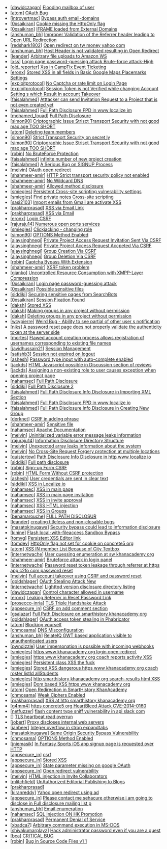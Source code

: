 * [[dawidczagan](https://hackerone.com/dawidczagan)] [Flooding mailbox of user](https://hackerone.com/reports/10109)
* [[atom](https://hackerone.com/atom)] [OAuth Bug](https://hackerone.com/reports/9460)
* [[introvertmac](https://hackerone.com/introvertmac)] [Bypass auth email-domains](https://hackerone.com/reports/4795)
* [[0xsaikiran](https://hackerone.com/0xsaikiran)] [ Cookie missing the HttpOnly flag ](https://hackerone.com/reports/5204)
* [[0xsaikiran](https://hackerone.com/0xsaikiran)] [IFRAME loaded from External Domains ](https://hackerone.com/reports/5205)
* [[anshuman_bh](https://hackerone.com/anshuman_bh)] [Improper Validation of the Referrer header leading to Open URL Redirection](https://hackerone.com/reports/5199)
* [[redshark1802](https://hackerone.com/redshark1802)] [Open redirect on tw money yahoo com](https://hackerone.com/reports/4570)
* [[anshuman_bh](https://hackerone.com/anshuman_bh)] [Host Header is not validated resulting in Open Redirect](https://hackerone.com/reports/7357)
* [[leander](https://hackerone.com/leander)] [Arbitrary file uploads to Amazon WS ](https://hackerone.com/reports/7929)
* [[xss](https://hackerone.com/xss)] [Login page password-guessing attack Brute-force attack-High ](https://hackerone.com/reports/7226)
* [[old_reporter](https://hackerone.com/old_reporter)] [Xss in CampTix Event Ticketing](https://hackerone.com/reports/9391)
* [[eronx](https://hackerone.com/eronx)] [Stored XSS in all fields in Basic Google Maps Placemarks Settings](https://hackerone.com/reports/9375)
* [[exploitprotocol](https://hackerone.com/exploitprotocol)] [No Captcha or rate limit on Login Page](https://hackerone.com/reports/6697)
* [[exploitprotocol](https://hackerone.com/exploitprotocol)] [Session Token is not Verified while changing Account Setting s which Result In account Takeover](https://hackerone.com/reports/6907)
* [[faisalahmed](https://hackerone.com/faisalahmed)] [Atttacker can send Invitation Request to a Project that is not even created yet ](https://hackerone.com/reports/9088)
* [[faisalahmed](https://hackerone.com/faisalahmed)] [Full Path Disclosure FPD in www localize im](https://hackerone.com/reports/9256)
* [[mohamed_fouad](https://hackerone.com/mohamed_fouad)] [Full Path Disclosure](https://hackerone.com/reports/9137)
* [[simon90](https://hackerone.com/simon90)] [Criptographic Issue Strisct Transport Security with not good max age  TOO SHORT ](https://hackerone.com/reports/9008)
* [[atom](https://hackerone.com/atom)] [Deleting team members](https://hackerone.com/reports/8737)
* [[simon90](https://hackerone.com/simon90)] [Strict Transport Security on secret ly](https://hackerone.com/reports/1498)
* [[simon90](https://hackerone.com/simon90)] [Criptographic Issue Strisct Transport Security with not good max age  TOO SHORT ](https://hackerone.com/reports/3709)
* [[robin](https://hackerone.com/robin)] [No BruteForce Protection](https://hackerone.com/reports/7869)
* [[faisalahmed](https://hackerone.com/faisalahmed)] [infinite number of new project creation ](https://hackerone.com/reports/8093)
* [[faisalahmed](https://hackerone.com/faisalahmed)] [A Serious Bug on SIGNUP Process ](https://hackerone.com/reports/7941)
* [[melvin](https://hackerone.com/melvin)] [OAuth open redirect](https://hackerone.com/reports/7900)
* [[shahmeer-amir](https://hackerone.com/shahmeer-amir)] [HTTP Strict transport security policy not enabled](https://hackerone.com/reports/7969)
* [[shahmeer-amir](https://hackerone.com/shahmeer-amir)] [No Wildcard DNS](https://hackerone.com/reports/8239)
* [[shahmeer-amir](https://hackerone.com/shahmeer-amir)] [Allowed method disclosure](https://hackerone.com/reports/8242)
* [[smiegles](https://hackerone.com/smiegles)] [Persistent Cross-site scripting vulnerability settings ](https://hackerone.com/reports/7898)
* [[smiegles](https://hackerone.com/smiegles)] [Find private notes Cross-site scripting ](https://hackerone.com/reports/7917)
* [[sasi2103](https://hackerone.com/sasi2103)] [Import emails from Gmail are activate XSS](https://hackerone.com/reports/7913)
* [[prakharprasad](https://hackerone.com/prakharprasad)] [XSS via Email Link](https://hackerone.com/reports/8010)
* [[prakharprasad](https://hackerone.com/prakharprasad)] [XSS via Email](https://hackerone.com/reports/7919)
* [[eronx](https://hackerone.com/eronx)] [Login CSRF](https://hackerone.com/reports/6871)
* [[rajuraju14](https://hackerone.com/rajuraju14)] [Numerous open ports services](https://hackerone.com/reports/8064)
* [[smiegles](https://hackerone.com/smiegles)] [Clickjacking - changing role](https://hackerone.com/reports/7924)
* [[simon90](https://hackerone.com/simon90)] [OPTIONS Method Enabled](https://hackerone.com/reports/8184)
* [[ajaysinghnegi](https://hackerone.com/ajaysinghnegi)] [Private Project Access Request Invitation Sent Via CSRF ](https://hackerone.com/reports/8226)
* [[ajaysinghnegi](https://hackerone.com/ajaysinghnegi)] [ Private Project Access Request Accpeted Via CSRF ](https://hackerone.com/reports/8224)
* [[ajaysinghnegi](https://hackerone.com/ajaysinghnegi)] [Group Creation Via CSRF](https://hackerone.com/reports/8216)
* [[ajaysinghnegi](https://hackerone.com/ajaysinghnegi)] [Group Deletion Via CSRF](https://hackerone.com/reports/8218)
* [[robin](https://hackerone.com/robin)] [Captcha Bypass With Extension](https://hackerone.com/reports/3441)
* [[shahmeer-amir](https://hackerone.com/shahmeer-amir)] [XSRF token problem](https://hackerone.com/reports/2427)
* [[gianko](https://hackerone.com/gianko)] [Uncontrolled Resource Consumption with XMPP-Layer Compression](https://hackerone.com/reports/5928)
* [[0xsaikiran](https://hackerone.com/0xsaikiran)] [Login page password-guessing attack](https://hackerone.com/reports/8017)
* [[0xsaikiran](https://hackerone.com/0xsaikiran)] [Possible sensitive files](https://hackerone.com/reports/8019)
* [[siddiki](https://hackerone.com/siddiki)] [Securing sensitive pages from SearchBots](https://hackerone.com/reports/3986)
* [[0xsaikiran](https://hackerone.com/0xsaikiran)] [Session Fixation Found](https://hackerone.com/reports/6504)
* [[daksh](https://hackerone.com/daksh)] [Stored XSS](https://hackerone.com/reports/7873)
* [[daksh](https://hackerone.com/daksh)] [Making groups in any project without permission ](https://hackerone.com/reports/8102)
* [[daksh](https://hackerone.com/daksh)] [Deleting groups in any project without permission ](https://hackerone.com/reports/8104)
* [[wcypierre](https://hackerone.com/wcypierre)] [Weird Bug - Ability to see partial of other user s notification](https://hackerone.com/reports/2584)
* [[niks](https://hackerone.com/niks)] [A password reset page does not properly validate the authenticity token at the server side ](https://hackerone.com/reports/742)
* [[mortes](https://hackerone.com/mortes)] [Flawed account creation process allows registration of usernames corresponding to existing file names](https://hackerone.com/reports/477)
* [[javidhussain21](https://hackerone.com/javidhussain21)] [Session Management](https://hackerone.com/reports/288)
* [[satishb3](https://hackerone.com/satishb3)] [Session not expired on logout](https://hackerone.com/reports/353)
* [[ashesh](https://hackerone.com/ashesh)] [Password type input with auto-complete enabled](https://hackerone.com/reports/7954)
* [[jackds](https://hackerone.com/jackds)] [HTML Javascript possible in Discussion section of reviews](https://hackerone.com/reports/7897)
* [[jackds](https://hackerone.com/jackds)] [Assigning a non-existing role to user causes exception when opening project page](https://hackerone.com/reports/7921)
* [[nahamsec](https://hackerone.com/nahamsec)] [Full Path Disclosure](https://hackerone.com/reports/7972)
* [[siddiki](https://hackerone.com/siddiki)] [Full Path Disclosure 2 ](https://hackerone.com/reports/8013)
* [[faisalahmed](https://hackerone.com/faisalahmed)] [Full Path Disclosure  Info Disclosure in Importing XML Section ](https://hackerone.com/reports/8091)
* [[faisalahmed](https://hackerone.com/faisalahmed)] [Full Path Disclosure FPD in www localize io](https://hackerone.com/reports/8088)
* [[faisalahmed](https://hackerone.com/faisalahmed)] [Full Path Disclosure  Info Disclosure in Creating New Group](https://hackerone.com/reports/8090)
* [[derknet](https://hackerone.com/derknet)] [CSRF in adding phrase ](https://hackerone.com/reports/7962)
* [[shahmeer-amir](https://hackerone.com/shahmeer-amir)] [Sensitive file](https://hackerone.com/reports/7968)
* [[nahamsec](https://hackerone.com/nahamsec)] [Apache Documentation](https://hackerone.com/reports/8055)
* [[melvin](https://hackerone.com/melvin)] [Uninitialized variable error message leaks information ](https://hackerone.com/reports/7915)
* [[rajuraju14](https://hackerone.com/rajuraju14)] [Information Disclosure Directory Structure ](https://hackerone.com/reports/7930)
* [[melvin](https://hackerone.com/melvin)] [Unexpected array leaks information about the system](https://hackerone.com/reports/7888)
* [[melvin](https://hackerone.com/melvin)] [No Cross-Site Request Forgery protection at multiple locations](https://hackerone.com/reports/7916)
* [[quistertow](https://hackerone.com/quistertow)] [Path Disclosure Info Disclosure in http  www localize io](https://hackerone.com/reports/7903)
* [[siddiki](https://hackerone.com/siddiki)] [Full path disclosure](https://hackerone.com/reports/7894)
* [[robin](https://hackerone.com/robin)] [Sign-up Form CSRF](https://hackerone.com/reports/7865)
* [[robin](https://hackerone.com/robin)] [HTML Form Without CSRF protection](https://hackerone.com/reports/7863)
* [[ashesh](https://hackerone.com/ashesh)] [User credentials are sent in clear text](https://hackerone.com/reports/7950)
* [[siddiki](https://hackerone.com/siddiki)] [XSS in Localize io](https://hackerone.com/reports/7890)
* [[nahamsec](https://hackerone.com/nahamsec)] [XSS in main page](https://hackerone.com/reports/7882)
* [[nahamsec](https://hackerone.com/nahamsec)] [XSS in main page invitation ](https://hackerone.com/reports/7886)
* [[nahamsec](https://hackerone.com/nahamsec)] [XSS in invite approval](https://hackerone.com/reports/7887)
* [[nahamsec](https://hackerone.com/nahamsec)] [XSS  HTML injection](https://hackerone.com/reports/7876)
* [[nahamsec](https://hackerone.com/nahamsec)] [XSS in Groups](https://hackerone.com/reports/7868)
* [[benamarouche](https://hackerone.com/benamarouche)] [FULL PATH DISCLOSUR ](https://hackerone.com/reports/7736)
* [[leander](https://hackerone.com/leander)] [creating titleless and non-closable bugs ](https://hackerone.com/reports/6350)
* [[masatokinugawa](https://hackerone.com/masatokinugawa)] [Security bypass could lead to information disclosure](https://hackerone.com/reports/7803)
* [[kinine](https://hackerone.com/kinine)] [Flash local-with-fileaccess Sandbox Bypass](https://hackerone.com/reports/2140)
* [[tomvg](https://hackerone.com/tomvg)] [Persistent XSS Editor link](https://hackerone.com/reports/4114)
* [[tomdev](https://hackerone.com/tomdev)] [HttpOnly flag not set for cookie on concrete5 org](https://hackerone.com/reports/4792)
* [[atom](https://hackerone.com/atom)] [XSS IN member List Because of City Textbox ](https://hackerone.com/reports/4839)
* [[internetwache](https://hackerone.com/internetwache)] [User guessing enumeration at sw khanacademy org](https://hackerone.com/reports/6376)
* [[shahmeer-amir](https://hackerone.com/shahmeer-amir)] [Bruteforce attack in login panel](https://hackerone.com/reports/7270)
* [[internetwache](https://hackerone.com/internetwache)] [Password reset token leakage through referrer at https  app c2fo com password reset ](https://hackerone.com/reports/5691)
* [[melvin](https://hackerone.com/melvin)] [Full account takeover using CSRF and password reset](https://hackerone.com/reports/6910)
* [[goldshlager](https://hackerone.com/goldshlager)] [OAuth Stealing Attack New ](https://hackerone.com/reports/3930)
* [[internetwache](https://hackerone.com/internetwache)] [Lighttpd version disclosure  directory listing](https://hackerone.com/reports/6371)
* [[dawidczagan](https://hackerone.com/dawidczagan)] [Control character allowed in username](https://hackerone.com/reports/3921)
* [[eronx](https://hackerone.com/eronx)] [Leaking Referrer in Reset Password Link](https://hackerone.com/reports/6884)
* [[prosecco-inria](https://hackerone.com/prosecco-inria)] [TLS Triple Handshake Attack](https://hackerone.com/reports/7277)
* [[appsecure_in](https://hackerone.com/appsecure_in)] [CSRF on add comment section](https://hackerone.com/reports/2638)
* [[gsalazar](https://hackerone.com/gsalazar)] [Full Path Disclosure on smarthistory khanacademy org ](https://hackerone.com/reports/6362)
* [[goldshlager](https://hackerone.com/goldshlager)] [OAuth access token stealing in Phabricator](https://hackerone.com/reports/3596)
* [[atom](https://hackerone.com/atom)] [Blocking yourself](https://hackerone.com/reports/6826)
* [[chmosama](https://hackerone.com/chmosama)] [DNS Misconfiguration](https://hackerone.com/reports/7085)
* [[anshuman_bh](https://hackerone.com/anshuman_bh)] [RelateIQ GWT based application visible to unauthenticated users](https://hackerone.com/reports/3432)
* [[pwndizzle](https://hackerone.com/pwndizzle)] [User impersonation is possible with incoming webhooks](https://hackerone.com/reports/3722)
* [[smiegles](https://hackerone.com/smiegles)] [https  www khanacademy org login open-redirect](https://hackerone.com/reports/6357)
* [[smiegles](https://hackerone.com/smiegles)] [https  www khanacademy org coach reports activity XSS](https://hackerone.com/reports/6409)
* [[smiegles](https://hackerone.com/smiegles)] [Persistent class XSS the fuck ](https://hackerone.com/reports/6412)
* [[smiegles](https://hackerone.com/smiegles)] [Stored XSS dangerous  https  www khanacademy org coach roster listId allStudents](https://hackerone.com/reports/6369)
* [[smiegles](https://hackerone.com/smiegles)] [http  smarthistory khanacademy org search-results html XSS](https://hackerone.com/reports/6344)
* [[smiegles](https://hackerone.com/smiegles)] [Dom based XSS https  www khanacademy org ](https://hackerone.com/reports/6352)
* [[atom](https://hackerone.com/atom)] [Open Redirection in SmartHistory KhanAcademy](https://hackerone.com/reports/6564)
* [[chmosama](https://hackerone.com/chmosama)] [Weak Ciphers Enabled](https://hackerone.com/reports/6488)
* [[prakharprasad](https://hackerone.com/prakharprasad)] [XSS at http  smarthistory khanacademy org](https://hackerone.com/reports/6575)
* [[g4mm4](https://hackerone.com/g4mm4)] [https  concrete5 org   HeartBleed Attack CVE-2014-0160 ](https://hackerone.com/reports/6475)
* [[netfuzzer](https://hackerone.com/netfuzzer)] [flash content type sniff vulnerability in api slack com](https://hackerone.com/reports/3455)
* [[](https://hackerone.com)] [TLS heartbeat read overrun](https://hackerone.com/reports/6626)
* [[jobert](https://hackerone.com/jobert)] [Proxy discloses internal web servers](https://hackerone.com/reports/1409)
* [[ianbeer](https://hackerone.com/ianbeer)] [Integer overflow in strop expandtabs](https://hackerone.com/reports/6389)
* [[masatokinugawa](https://hackerone.com/masatokinugawa)] [Same Origin Security Bypass Vulnerability](https://hackerone.com/reports/6380)
* [[chmosama](https://hackerone.com/chmosama)] [OPTIONS Method Enabled](https://hackerone.com/reports/5654)
* [[jniemasik](https://hackerone.com/jniemasik)] [In Fantasy Sports iOS app signup page is requested over HTTP](https://hackerone.com/reports/2101)
* [[appsecure_in](https://hackerone.com/appsecure_in)] [csrf](https://hackerone.com/reports/2635)
* [[appsecure_in](https://hackerone.com/appsecure_in)] [Stored XSS ](https://hackerone.com/reports/2926)
* [[appsecure_in](https://hackerone.com/appsecure_in)] [State parameter missing on google OAuth](https://hackerone.com/reports/2688)
* [[appsecure_in](https://hackerone.com/appsecure_in)] [Open redirect vulnerability ](https://hackerone.com/reports/2731)
* [[melvin](https://hackerone.com/melvin)] [HTML injection in Invite Collaborators ](https://hackerone.com/reports/2735)
* [[mlitchfield](https://hackerone.com/mlitchfield)] [UnAuthorized Editorial Publishing to Blogs](https://hackerone.com/reports/3356)
* [[prakharprasad](https://hackerone.com/prakharprasad)] [                                ](https://hackerone.com/reports/5596)
* [[kiranreddy](https://hackerone.com/kiranreddy)] [Yahoo open redirect using ad](https://hackerone.com/reports/2322)
* [[appsecure_in](https://hackerone.com/appsecure_in)] [Please contact me sehacure otherwise i am going to disclose in Full disclosure mailing list p ](https://hackerone.com/reports/5437)
* [[anshuman_bh](https://hackerone.com/anshuman_bh)] [Email enumeration](https://hackerone.com/reports/2766)
* [[nahamsec](https://hackerone.com/nahamsec)] [SQL Injection ON HK Promotion](https://hackerone.com/reports/3039)
* [[prakharprasad](https://hackerone.com/prakharprasad)] [Permanent Denial of Service ](https://hackerone.com/reports/5534)
* [[xbadca7](https://hackerone.com/xbadca7)] [Arbitrary command execution in MS-DOS](https://hackerone.com/reports/5499)
* [[shivakumarplayz](https://hackerone.com/shivakumarplayz)] [Hack administrator password even if you are a guest](https://hackerone.com/reports/5441)
* [[bca](https://hackerone.com/bca)] [CRITICAL BUG ](https://hackerone.com/reports/5426)
* [[robin](https://hackerone.com/robin)] [Bug in Source Code Files v1 1 ](https://hackerone.com/reports/5466)
